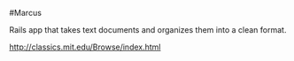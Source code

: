#Marcus


Rails app that takes text documents and organizes them into a clean format.

http://classics.mit.edu/Browse/index.html

